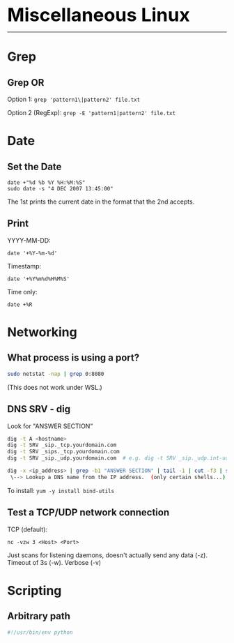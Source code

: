 **<span style="font-size:3em;color:black">Miscellaneous Linux</span>**
***

# Grep

## Grep OR

Option 1: ```grep 'pattern1\|pattern2' file.txt```

Option 2 (RegExp): ```grep -E 'pattern1|pattern2' file.txt```

# Date

## Set the Date
```
date +"%d %b %Y %H:%M:%S"
sudo date -s "4 DEC 2007 13:45:00"
```
The 1st prints the current date in the format that the 2nd accepts.

## Print
YYYY-MM-DD:
```
date '+%Y-%m-%d'
```
Timestamp:
```
date '+%Y%m%d%H%M%S'
```
Time only:
```
date +%R
```

# Networking

## What process is using a port?
```bash
sudo netstat -nap | grep 0:8080
```
(This does not work under WSL.)

## DNS SRV - dig
Look for "ANSWER SECTION"

```bash
dig -t A <hostname>
dig -t SRV _sip._tcp.yourdomain.com
dig -t SRV _sips._tcp.yourdomain.com
dig -t SRV _sip._udp.yourdomain.com  # e.g. dig -t SRV _sip._udp.int-udp.pingtel.com

dig -x <ip_address> | grep -b1 "ANSWER SECTION" | tail -1 | cut -f3 | sed -e "s/.$//g"
 \--> Lookup a DNS name from the IP address.  (only certain shells...)
```
To install: ```yum -y install bind-utils```


## Test a TCP/UDP network connection
TCP (default):
```
nc -vzw 3 <Host> <Port>
```
Just scans for listening daemons, doesn't actually send any data (-z).
Timeout of 3s (-w).
Verbose (-v)

# Scripting 

## Arbitrary path
```python
#!/usr/bin/env python
```